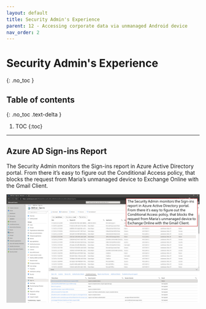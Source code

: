 ```yaml
---
layout: default
title: Security Admin's Experience
parent: 12 - Accessing corporate data via unmanaged Android device
nav_order: 2
---
```


# Security Admin's Experience
{: .no_toc }

## Table of contents
{: .no_toc .text-delta }

1. TOC
{:toc}

---

## Azure AD Sign-ins Report

The Security Admin monitors the Sign-ins report in Azure Active Directory portal. From there it’s easy to figure out the Conditional Access policy, that blocks the request from Maria’s unmanaged device to Exchange Online with the Gmail Client.

![](/assets/images/scenario12/Scenario12_15.PNG "Sign-ins report in Azure Active Directory")
